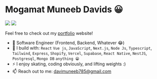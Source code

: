 # Mogamat Muneeb Davids 😀

[<img src="https://img.shields.io/badge/github-%2312100E.svg?&style=for-the-badge&logo=github&logoColor=white&color=black" />](https://github.com/Mogamat-Muneeb)
[<img src="https://img.shields.io/badge/linkedin-%230077B5.svg?&style=for-the-badge&logo=linkedin&logoColor=white" />](https://www.linkedin.com/in/mogamat-muneeb/)

Feel free to check out my [portfolio](https://muneebdavids.com) website!
- 🏢 Software Engineer (Frontend, Backend, Whatever 😂)
- 🧰 I build with: `React` `Vue js`, `JavaScript`, `Next.js`, `Node Js`, `Typescript`, `Tailwind`, `Express`, `Shopify`, `Vercel`, `Supabase`, `React Native`, `NestJS`, `Postgresql`, `Mongo DB` `anything 😁`
- ⚡ I enjoy skating, coding obviously, and lifting weights :)
- 📫 Reach out to me: davimuneeb785@gmail.com
